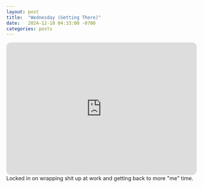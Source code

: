 ```yaml
---
layout: post
title:  "Wednesday (Getting There)"
date:   2024-12-18 04:33:00 -0700
categories: posts
---
```

<iframe style="border-radius:12px" src="https://open.spotify.com/embed/playlist/6gdcPNZ9HIFQRE6Q9AYHCD?utm_source=generator" width="100%" height="352" frameBorder="0" allowfullscreen="" allow="autoplay; clipboard-write; encrypted-media; fullscreen; picture-in-picture" loading="lazy"></iframe>
Locked in on wrapping shit up at work and getting back to more "me" time.
